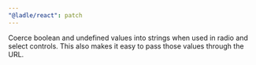```yaml
---
"@ladle/react": patch
---
```


Coerce boolean and undefined values into strings when used in radio and select controls. This also makes it easy to pass those values through the URL.
